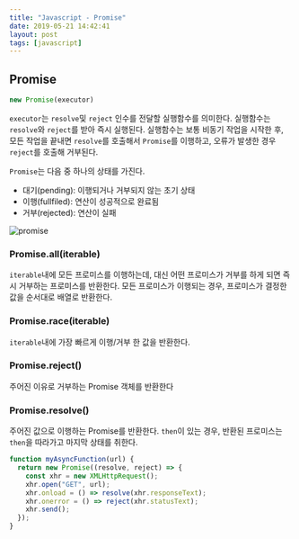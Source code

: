 ```yaml
---
title: "Javascript - Promise"
date: 2019-05-21 14:42:41
layout: post
tags: [javascript]
---
```


## Promise

```javascript
new Promise(executor)
```

`executor`는 `resolve`및 `reject` 인수를 전달할 실행함수를 의미한다. 실행함수는 `resolve`와 `reject`를 받아 즉시 실행된다. 실행함수는 보통 비동기 작업을 시작한 후, 모든 작업을 끝내면 `resolve`를 호출해서 `Promise`를 이행하고, 오류가 발생한 경우 `reject`를 호출해 거부된다.

`Promise`는 다음 중 하나의 상태를 가진다.

- 대기(pending): 이행되거나 거부되지 않는 초기 상태
- 이행(fullfiled): 연산이 성공적으로 완료됨
- 거부(rejected): 연산이 실패

![promise](https://mdn.mozillademos.org/files/8633/promises.png)

### Promise.all(iterable)

`iterable`내에 모든 프로미스를 이행하는데, 대신 어떤 프로미스가 거부를 하게 되면 즉시 거부하는 프로미스를 반환한다. 모든 프로미스가 이행되는 경우, 프로미스가 결정한 값을 순서대로 배열로 반환한다. 

### Promise.race(iterable)

`iterable`내에 가장 빠르게 이행/거부 한 값을 반환한다.

### Promise.reject()

주어진 이유로 거부하는 Promise 객체를 반환한다

### Promise.resolve()

주어진 값으로 이행하는 Promise를 반환한다. `then`이 있는 경우, 반환된 프로미스는 `then`을 따라가고 마지막 상태를 취한다. 


```javascript
function myAsyncFunction(url) {
  return new Promise((resolve, reject) => {
    const xhr = new XMLHttpRequest();
    xhr.open("GET", url);
    xhr.onload = () => resolve(xhr.responseText);
    xhr.onerror = () => reject(xhr.statusText);
    xhr.send();
  });
}
```